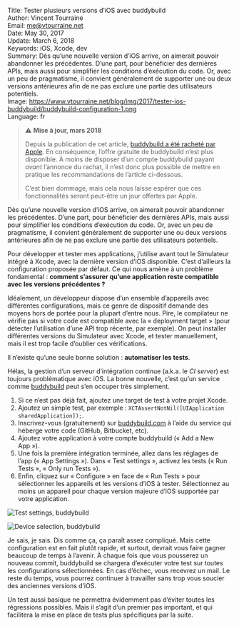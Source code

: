 Title:     Tester plusieurs versions d’iOS avec buddybuild  
Author:    Vincent Tourraine  
Email:     me@vtourraine.net  
Date:      May 30, 2017  
Update:    March 6, 2018  
Keywords:  iOS, Xcode, dev  
Summary:   Dès qu’une nouvelle version d’iOS arrive, on aimerait pouvoir abandonner les précédentes. D’une part, pour bénéficier des dernières APIs, mais aussi pour simplifier les conditions d’exécution du code. Or, avec un peu de pragmatisme, il convient généralement de supporter une ou deux versions antérieures afin de ne pas exclure une partie des utilisateurs potentiels.  
Image:     https://www.vtourraine.net/blog/img/2017/tester-ios-buddybuild/buddybuild-configuration-1.png  
Language:  fr  


> ⚠️ **Mise à jour, mars 2018**
> 
> Depuis la publication de cet article, [buddybuild a été racheté par Apple](https://www.buddybuild.com/blog/buddybuild-is-now-part-of-apple). En conséquence, l’offre gratuite de buddybuild n’est plus disponible. À moins de disposer d’un compte buddybuild payant _avant_ l’annonce du rachat, il n’est donc plus possible de mettre en pratique les recommandations de l’article ci-dessous.
> 
> C’est bien dommage, mais cela nous laisse espérer que ces fonctionnalités seront peut-être un jour offertes par Apple.


Dès qu’une nouvelle version d’iOS arrive, on aimerait pouvoir abandonner les précédentes. D’une part, pour bénéficier des dernières APIs, mais aussi pour simplifier les conditions d’exécution du code. Or, avec un peu de pragmatisme, il convient généralement de supporter une ou deux versions antérieures afin de ne pas exclure une partie des utilisateurs potentiels.

Pour développer et tester mes applications, j’utilise avant tout le Simulateur intégré à Xcode, avec la dernière version d’iOS disponible. C’est d’ailleurs la configuration proposée par défaut. Ce qui nous amène à un problème fondamental : **comment s’assurer qu’une application reste compatible avec les versions précédentes ?**

Idéalement, un développeur dispose d’un ensemble d’appareils avec différentes configurations, mais ce genre de dispositif demande des moyens hors de portée pour la plupart d’entre nous. Pire, le compilateur ne vérifie pas si votre code est compatible avec la « deployment target » (pour détecter l’utilisation d’une API trop récente, par exemple). On peut installer différentes versions du Simulateur avec Xcode, et tester manuellement, mais il est trop facile d’oublier ces vérifications.

Il n’existe qu’une seule bonne solution : **automatiser les tests**.

Hélas, la gestion d’un serveur d’intégration continue (a.k.a. le _CI server_) est toujours problématique avec iOS. La bonne nouvelle, c’est qu’un service comme [buddybuild](https://www.buddybuild.com/) peut s’en occuper très simplement.

1. Si ce n’est pas déjà fait, ajoutez une target de test à votre projet Xcode.
2. Ajoutez un simple test, par exemple : `XCTAssertNotNil([UIApplication sharedApplication]);`.
3. Inscrivez-vous (gratuitement) sur [buddybuild.com](https://www.buddybuild.com/) à l’aide du service qui héberge votre code (GitHub, Bitbucket, etc).
4. Ajoutez votre application à votre compte buddybuild (« Add a New App »).
5. Une fois la première intégration terminée, allez dans les réglages de l’app (« App Settings »). Dans « Test settings », activez les tests (« Run Tests », « Only run Tests »).
6. Enfin, cliquez sur « Configure » en face de « Run Tests » pour sélectionner les appareils et les versions d’iOS à tester. Sélectionnez au moins un appareil pour chaque version majeure d’iOS supportée par votre application.

![Test settings, buddybuild](/blog/img/2017/tester-ios-buddybuild/buddybuild-configuration-1.png)

![Device selection, buddybuild](/blog/img/2017/tester-ios-buddybuild/buddybuild-configuration-2.png)

Je sais, je sais. Dis comme ça, ça paraît assez compliqué. Mais cette configuration est en fait plutôt rapide, et surtout, devrait vous faire gagner beaucoup de temps à l’avenir. À chaque fois que vous pousserez un nouveau commit, buddybuild se chargera d’exécuter votre test sur toutes les configurations sélectionnées. En cas d’échec, vous recevrez un mail. Le reste du temps, vous pourrez continuer à travailler sans trop vous soucier des anciennes versions d’iOS.

Un test aussi basique ne permettra évidemment pas d’éviter toutes les régressions possibles. Mais il s’agit d’un premier pas important, et qui facilitera la mise en place de tests plus spécifiques par la suite.
